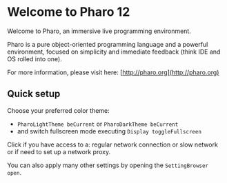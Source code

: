 # Welcome to Pharo 12

Welcome to Pharo, an immersive live programming environment.

Pharo is a pure object-oriented programming language and a powerful environment, focused on simplicity and immediate feedback (think IDE and OS rolled into one).

For more information, please visit here: [http://pharo.org](http://pharo.org)

## Quick setup

Choose your preferred color theme:

- `PharoLightTheme beCurrent` or `PharoDarkTheme beCurrent` 
- and switch fullscreen mode executing `Display toggleFullscreen`

Click if you have access to a: regular network connection or slow network
or if need to set up a network proxy.

You can also apply many other settings by opening the `SettingBrowser open`.
